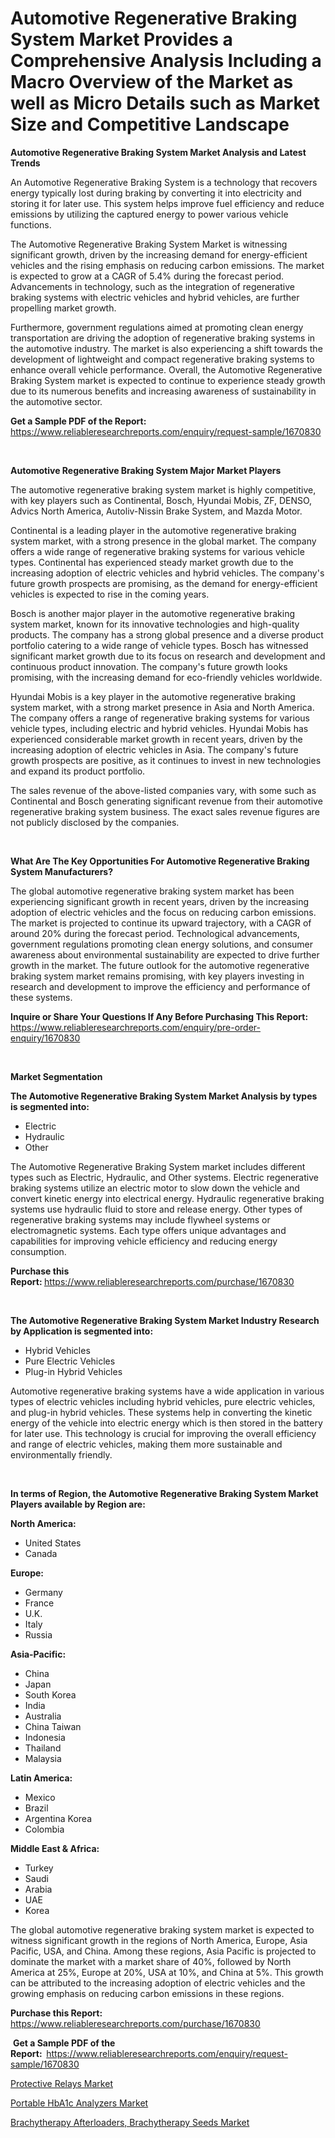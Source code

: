 <p><h1>Automotive Regenerative Braking System Market Provides a Comprehensive Analysis Including a Macro Overview of the Market as well as Micro Details such as Market Size and Competitive Landscape</h1></p><p><strong>Automotive Regenerative Braking System Market Analysis and Latest Trends</strong></p>
<p><p>An Automotive Regenerative Braking System is a technology that recovers energy typically lost during braking by converting it into electricity and storing it for later use. This system helps improve fuel efficiency and reduce emissions by utilizing the captured energy to power various vehicle functions.</p><p>The Automotive Regenerative Braking System Market is witnessing significant growth, driven by the increasing demand for energy-efficient vehicles and the rising emphasis on reducing carbon emissions. The market is expected to grow at a CAGR of 5.4% during the forecast period. Advancements in technology, such as the integration of regenerative braking systems with electric vehicles and hybrid vehicles, are further propelling market growth.</p><p>Furthermore, government regulations aimed at promoting clean energy transportation are driving the adoption of regenerative braking systems in the automotive industry. The market is also experiencing a shift towards the development of lightweight and compact regenerative braking systems to enhance overall vehicle performance. Overall, the Automotive Regenerative Braking System market is expected to continue to experience steady growth due to its numerous benefits and increasing awareness of sustainability in the automotive sector.</p></p>
<p><strong>Get a Sample PDF of the Report:&nbsp;</strong> <a href="https://www.reliableresearchreports.com/enquiry/request-sample/1670830">https://www.reliableresearchreports.com/enquiry/request-sample/1670830</a></p>
<p>&nbsp;</p>
<p><strong>Automotive Regenerative Braking System Major Market Players</strong></p>
<p><p>The automotive regenerative braking system market is highly competitive, with key players such as Continental, Bosch, Hyundai Mobis, ZF, DENSO, Advics North America, Autoliv-Nissin Brake System, and Mazda Motor. </p><p>Continental is a leading player in the automotive regenerative braking system market, with a strong presence in the global market. The company offers a wide range of regenerative braking systems for various vehicle types. Continental has experienced steady market growth due to the increasing adoption of electric vehicles and hybrid vehicles. The company's future growth prospects are promising, as the demand for energy-efficient vehicles is expected to rise in the coming years.</p><p>Bosch is another major player in the automotive regenerative braking system market, known for its innovative technologies and high-quality products. The company has a strong global presence and a diverse product portfolio catering to a wide range of vehicle types. Bosch has witnessed significant market growth due to its focus on research and development and continuous product innovation. The company's future growth looks promising, with the increasing demand for eco-friendly vehicles worldwide.</p><p>Hyundai Mobis is a key player in the automotive regenerative braking system market, with a strong market presence in Asia and North America. The company offers a range of regenerative braking systems for various vehicle types, including electric and hybrid vehicles. Hyundai Mobis has experienced considerable market growth in recent years, driven by the increasing adoption of electric vehicles in Asia. The company's future growth prospects are positive, as it continues to invest in new technologies and expand its product portfolio.</p><p>The sales revenue of the above-listed companies vary, with some such as Continental and Bosch generating significant revenue from their automotive regenerative braking system business. The exact sales revenue figures are not publicly disclosed by the companies.</p></p>
<p>&nbsp;</p>
<p><strong>What Are The Key Opportunities For Automotive Regenerative Braking System Manufacturers?</strong></p>
<p><p>The global automotive regenerative braking system market has been experiencing significant growth in recent years, driven by the increasing adoption of electric vehicles and the focus on reducing carbon emissions. The market is projected to continue its upward trajectory, with a CAGR of around 20% during the forecast period. Technological advancements, government regulations promoting clean energy solutions, and consumer awareness about environmental sustainability are expected to drive further growth in the market. The future outlook for the automotive regenerative braking system market remains promising, with key players investing in research and development to improve the efficiency and performance of these systems.</p></p>
<p><strong>Inquire or Share Your Questions If Any Before Purchasing This Report:</strong> <a href="https://www.reliableresearchreports.com/enquiry/pre-order-enquiry/1670830">https://www.reliableresearchreports.com/enquiry/pre-order-enquiry/1670830</a></p>
<p>&nbsp;</p>
<p><strong>Market Segmentation</strong></p>
<p><strong>The Automotive Regenerative Braking System Market Analysis by types is segmented into:</strong></p>
<p><ul><li>Electric</li><li>Hydraulic</li><li>Other</li></ul></p>
<p><p>The Automotive Regenerative Braking System market includes different types such as Electric, Hydraulic, and Other systems. Electric regenerative braking systems utilize an electric motor to slow down the vehicle and convert kinetic energy into electrical energy. Hydraulic regenerative braking systems use hydraulic fluid to store and release energy. Other types of regenerative braking systems may include flywheel systems or electromagnetic systems. Each type offers unique advantages and capabilities for improving vehicle efficiency and reducing energy consumption.</p></p>
<p><strong>Purchase this Report:&nbsp;</strong><a href="https://www.reliableresearchreports.com/purchase/1670830">https://www.reliableresearchreports.com/purchase/1670830</a></p>
<p>&nbsp;</p>
<p><strong>The Automotive Regenerative Braking System Market Industry Research by Application is segmented into:</strong></p>
<p><ul><li>Hybrid Vehicles</li><li>Pure Electric Vehicles</li><li>Plug-in Hybrid Vehicles</li></ul></p>
<p><p>Automotive regenerative braking systems have a wide application in various types of electric vehicles including hybrid vehicles, pure electric vehicles, and plug-in hybrid vehicles. These systems help in converting the kinetic energy of the vehicle into electric energy which is then stored in the battery for later use. This technology is crucial for improving the overall efficiency and range of electric vehicles, making them more sustainable and environmentally friendly.</p></p>
<p>&nbsp;</p>
<p><strong>In terms of Region, the Automotive Regenerative Braking System Market Players available by Region are:</strong></p>
<p>
    <p> <strong> North America: </strong>
        <ul>
            <li>United States</li>
            <li>Canada</li>
        </ul>
        </p> 
    <p> <strong> Europe: </strong>
        <ul>
            <li>Germany</li>
            <li>France</li>
            <li>U.K.</li>
            <li>Italy</li>
            <li>Russia</li>
        </ul>
        </p> 
    <p> <strong> Asia-Pacific: </strong>
        <ul>
            <li>China</li>
            <li>Japan</li>
            <li>South Korea</li>
            <li>India</li>
            <li>Australia</li>
            <li>China Taiwan</li>
            <li>Indonesia</li>
            <li>Thailand</li>
            <li>Malaysia</li>
        </ul>
        </p> 
    <p> <strong> Latin America: </strong>
        <ul>
            <li>Mexico</li>
            <li>Brazil</li>
            <li>Argentina Korea</li>
            <li>Colombia</li>
        </ul>
        </p> 
    <p> <strong> Middle East & Africa: </strong>
        <ul>
            <li>Turkey</li>
            <li>Saudi</li>
            <li>Arabia</li>
            <li>UAE</li>
            <li>Korea</li>
        </ul>
    </p>
    </p>
<p><p>The global automotive regenerative braking system market is expected to witness significant growth in the regions of North America, Europe, Asia Pacific, USA, and China. Among these regions, Asia Pacific is projected to dominate the market with a market share of 40%, followed by North America at 25%, Europe at 20%, USA at 10%, and China at 5%. This growth can be attributed to the increasing adoption of electric vehicles and the growing emphasis on reducing carbon emissions in these regions.</p></p>
<p><strong>Purchase this Report: </strong><a href="https://www.reliableresearchreports.com/purchase/1670830">https://www.reliableresearchreports.com/purchase/1670830</a></p>
<p>&nbsp;<strong>Get a Sample PDF of the Report:&nbsp;&nbsp;</strong><a href="https://www.reliableresearchreports.com/enquiry/request-sample/1670830">https://www.reliableresearchreports.com/enquiry/request-sample/1670830</a></p>
<p><strong></strong></p>
<p><p><a href="https://view.publitas.com/reportprime-1/protective-relays-market-research-report-provides-critical-insights-that-can-help-shape-business-development-and-investment-strategies/">Protective Relays Market</a></p><p><a href="https://view.publitas.com/reportprime-1/portable-hba1c-analyzers-market-with-the-goal-of-estimating-the-market-size-and-future-growth-potential-of-various-market-segments-based-on-component-applications-end-user-and-region/">Portable HbA1c Analyzers Market</a></p><p><a href="https://view.publitas.com/reportprime-1/brachytherapy-afterloaders-brachytherapy-seeds-market-research-report-unlocks-analysis-on-the-market-financial-status-market-size-and-market-revenue-upto-2030/">Brachytherapy Afterloaders, Brachytherapy Seeds Market</a></p></p>